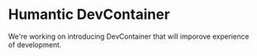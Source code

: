 # Humantic DevContainer

We're working on introducing DevContainer that will imporove experience of development.
